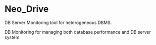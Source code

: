# Neo_Drive
DB Server Monitoring tool for heterogeneous DBMS.

DB Monitoring for managing both database performance and DB server system 
